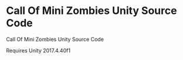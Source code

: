 # Call Of Mini Zombies Unity Source Code
 Call Of Mini Zombies Unity Source Code


 Requires Unity 2017.4.40f1
